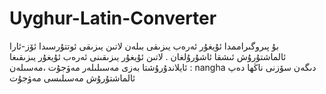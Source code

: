 # Uyghur-Latin-Converter

بۇ پىروگىراممدا ئۇيغۇر ئەرەب يىزىقى بىلەن لاتىن يىزىقى ئوتتۇرسىدا ئۆز-ئارا ئالماشتۇرۇش ئىشقا ئاشۇرۇلغان . لاتىن ئ‍ۇيغۇر يىزىقىنى ئەرەب ئۇيغۇر يىزىقىغا ئايلاندۇرۇشتا بەزى مەسىلىلەر مەۋجۇت ،مەسىلەن :
nangha  دىگەن سۆزنى ناڭھا دەپ ئالماشتۇرۇش مەسىلىسى مەۋجۇت